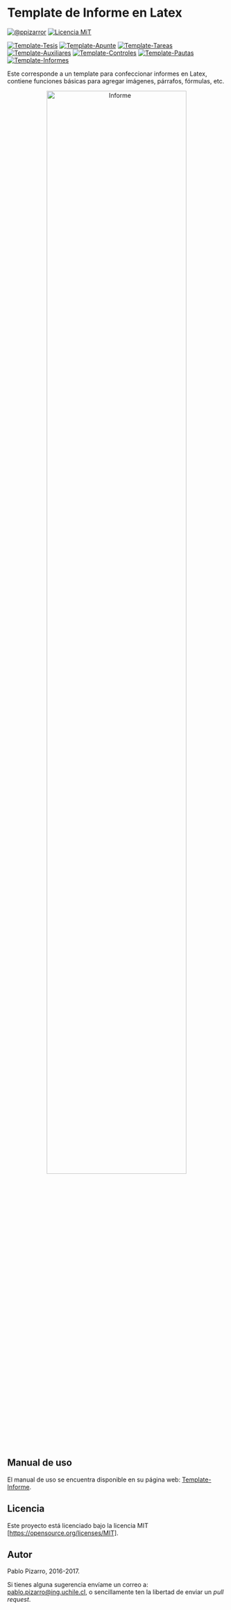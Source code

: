 # Template de Informe en Latex

[![@ppizarror](http://ppizarror.com/Template-Informe/resources/autor2.svg)](http://ppizarror.com)
[![Licencia MiT](http://ppizarror.com/Template-Informe/resources/Licencia-MIT-blue.svg)](https://opensource.org/licenses/MIT/)

[![Template-Tesis](http://ppizarror.com/Template-Informe/resources/templates/tesis.svg)](https://github.com/ppizarror/Template-Tesis/)
[![Template-Apunte](http://ppizarror.com/Template-Informe/resources/templates/apunte.svg)](https://github.com/ppizarror/Template-Apunte/)
[![Template-Tareas](http://ppizarror.com/Template-Informe/resources/templates/tareas.svg)](https://github.com/ppizarror/Template-Tareas/)
[![Template-Auxiliares](http://ppizarror.com/Template-Informe/resources/templates/auxiliares.svg)](https://github.com/ppizarror/Template-Auxiliares/)
[![Template-Controles](http://ppizarror.com/Template-Informe/resources/templates/controles.svg)](https://github.com/ppizarror/Template-Controles/)
[![Template-Pautas](http://ppizarror.com/Template-Informe/resources/templates/pauta.svg)](https://github.com/ppizarror/Template-Pautas/)
[![Template-Informes](http://ppizarror.com/Template-Informe/resources/templates/informe.svg)](https://github.com/ppizarror/Template-Informes/)

Este corresponde a un template para confeccionar informes en Latex, contiene funciones básicas para agregar imágenes, párrafos, fórmulas, etc.

<p align="center">
  <img src="http://ppizarror.com/Template-Informe/images/collage.png" alt="Informe" width="80%px" height="80%px"/>
</p>

## Manual de uso
El manual de uso se encuentra disponible en su página web: <a href="http://ppizarror.com/Template-Informe/">Template-Informe</a>.

## Licencia
Este proyecto está licenciado bajo la licencia MIT [https://opensource.org/licenses/MIT].

## Autor
Pablo Pizarro, 2016-2017.

Si tienes alguna sugerencia envíame un correo a: [pablo.pizarro@ing.uchile.cl](mailto:pablo.pizarro@ing.uchile.cl), o sencillamente ten la libertad de enviar un _pull request_.
